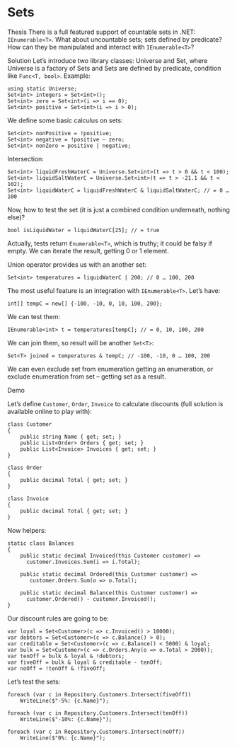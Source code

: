 # Sets

Thesis
There is a full featured support of countable sets in .NET: `IEnumerable<T>`. What about uncountable sets; sets defined by predicate? How can they be manipulated and interact with `IEnumerable<T>`?

Solution
Let’s introduce two library classes: Universe and Set, where Universe is a factory of Sets and Sets are defined by predicate, condition like `Func<T, bool>`. Example:

    using static Universe; 
    Set<int> integers = Set<int>(); 
    Set<int> zero = Set<int>(i => i == 0); 
    Set<int> positive = Set<int>(i => i > 0);

We define some basic calculus on sets:

    Set<int> nonPositive = !positive;
    Set<int> negative = !positive – zero;
    Set<int> nonZero = positive | negative;

Intersection:

    Set<int> liquidFreshWaterC = Universe.Set<int>(t => t > 0 && t < 100);
    Set<int> liquidSaltWaterC = Universe.Set<int>(t => t > -21.1 && t < 102);
    Set<int> liquidWaterC = liquidFreshWaterC & liquidSaltWaterC; // = 0 … 100

Now, how to test the set (it is just a combined condition underneath, nothing else)? 

    bool isLiquidWater = liquidWaterC[25]; // = true

Actually, tests return `Enumerable<T>`, which is truthy; it could be falsy if empty. We can iterate the result, getting 0 or 1 element.

Union operator provides us with an another set:

    Set<int> temperatures = liquidWaterC | 200; // 0 … 100, 200

The most useful feature is an integration with `IEnumerable<T>`. Let’s have:

    int[] tempC = new[] {-100, -10, 0, 10, 100, 200};

We can test them:

    IEnumerable<int> t = temperatures[tempC]; // = 0, 10, 100, 200

We can join them, so result will be another `Set<T>`:

    Set<T> joined = temperatures & tempC; // -100, -10, 0 … 100, 200

We can even exclude set from enumeration getting an enumeration, or exclude enumeration from set – getting set as a result.

Demo
 

Let’s define `Customer`, `Order`, `Invoice` to calculate discounts (full solution is available online to play with):

    class Customer
    {
        public string Name { get; set; }
        public List<Order> Orders { get; set; }
        public List<Invoice> Invoices { get; set; }
    }

    class Order
    {
        public decimal Total { get; set; }
    }

    class Invoice
    {
        public decimal Total { get; set; }
    } 

Now helpers:

    static class Balances
    {
        public static decimal Invoiced(this Customer customer) =>
          customer.Invoices.Sum(i => i.Total);

        public static decimal Ordered(this Customer customer) =>
           customer.Orders.Sum(o => o.Total);

        public static decimal Balance(this Customer customer) =>
          customer.Ordered() - customer.Invoiced();
    }

Our discount rules are going to be:

    var loyal = Set<Customer>(с => с.Invoiced() > 10000);
    var debtors = Set<Customer>(c => c.Balance() > 0);
    var creditable = Set<Customer>(c => c.Balance() < 5000) & loyal;
    var bulk = Set<Customer>(c => c.Orders.Any(o => o.Total > 2000));
    var tenOff = bulk & loyal & !debtors;
    var fiveOff = bulk & loyal & creditable - tenOff;
    var noOff = !tenOff & !fiveOff;

Let’s test the sets:

    foreach (var c in Repository.Customers.Intersect(fiveOff))
        WriteLine($"-5%: {c.Name}");

    foreach (var c in Repository.Customers.Intersect(tenOff))
        WriteLine($"-10%: {c.Name}");

    foreach (var c in Repository.Customers.Intersect(noOff))
        WriteLine($"0%: {c.Name}");
